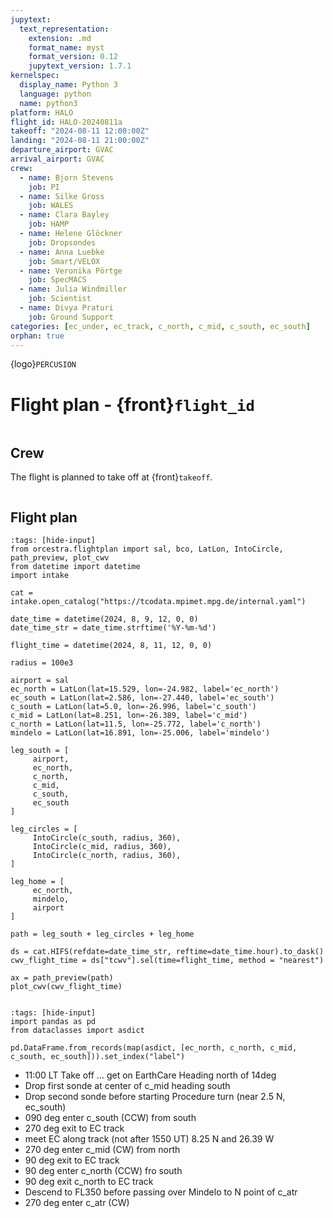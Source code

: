 ```yaml
---
jupytext:
  text_representation:
    extension: .md
    format_name: myst
    format_version: 0.12
    jupytext_version: 1.7.1
kernelspec:
  display_name: Python 3
  language: python
  name: python3
platform: HALO
flight_id: HALO-20240811a
takeoff: "2024-08-11 12:00:00Z"
landing: "2024-08-11 21:00:00Z"
departure_airport: GVAC
arrival_airport: GVAC
crew:
  - name: Bjorn Stevens
    job: PI
  - name: Silke Gross
    job: WALES
  - name: Clara Bayley
    job: HAMP
  - name: Helene Glöckner
    job: Dropsondes
  - name: Anna Luebke
    job: Smart/VELOX
  - name: Veronika Pörtge 
    job: SpecMACS
  - name: Julia Windmiller
    job: Scientist
  - name: Divya Praturi
    job: Ground Support
categories: [ec_under, ec_track, c_north, c_mid, c_south, ec_south]
orphan: true
---
```


{logo}`PERCUSION`

# Flight plan - {front}`flight_id`

```{badges}
```

## Crew

The flight is planned to take off at {front}`takeoff`.

```{crew}
```

## Flight plan

```{code-cell} python3
:tags: [hide-input]
from orcestra.flightplan import sal, bco, LatLon, IntoCircle, path_preview, plot_cwv
from datetime import datetime
import intake

cat = intake.open_catalog("https://tcodata.mpimet.mpg.de/internal.yaml")

date_time = datetime(2024, 8, 9, 12, 0, 0)
date_time_str = date_time.strftime('%Y-%m-%d')

flight_time = datetime(2024, 8, 11, 12, 0, 0)

radius = 100e3

airport = sal
ec_north = LatLon(lat=15.529, lon=-24.982, label='ec_north')
ec_south = LatLon(lat=2.586, lon=-27.440, label='ec_south')
c_south = LatLon(lat=5.0, lon=-26.996, label='c_south')
c_mid = LatLon(lat=8.251, lon=-26.389, label='c_mid')
c_north = LatLon(lat=11.5, lon=-25.772, label='c_north')
mindelo = LatLon(lat=16.891, lon=-25.006, label='mindelo')

leg_south = [
     airport,
     ec_north,
     c_north,
     c_mid,
     c_south,
     ec_south
]

leg_circles = [
     IntoCircle(c_south, radius, 360),
     IntoCircle(c_mid, radius, 360),
     IntoCircle(c_north, radius, 360),
]
    
leg_home = [
     ec_north,
     mindelo,
     airport
]

path = leg_south + leg_circles + leg_home 

ds = cat.HIFS(refdate=date_time_str, reftime=date_time.hour).to_dask()
cwv_flight_time = ds["tcwv"].sel(time=flight_time, method = "nearest")

ax = path_preview(path)
plot_cwv(cwv_flight_time)


```

```{code-cell} python3
:tags: [hide-input]
import pandas as pd
from dataclasses import asdict

pd.DataFrame.from_records(map(asdict, [ec_north, c_north, c_mid, c_south, ec_south])).set_index("label")
```
* 11:00 LT Take off … get on EarthCare Heading north of 14deg
* Drop first sonde at center of c_mid heading south
* Drop second sonde before starting Procedure turn (near 2.5 N, ec_south)
* 090 deg enter c_south (CCW) from south
* 270 deg exit to EC track
* meet EC along track (not after 1550 UT) 8.25 N and 26.39 W
* 270 deg enter c_mid (CW) from north
* 90 deg exit to EC track
* 90 deg enter c_north (CCW) fro south
* 90 deg exit c_north to EC track
* Descend to FL350 before passing over Mindelo to N point of c_atr
* 270 deg enter c_atr (CW)


